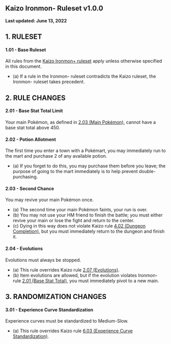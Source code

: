 ## Kaizo Ironmon- Ruleset v1.0.0

**Last updated: June 13, 2022**

## 1. RULESET
#### 1.01 - Base Ruleset
All rules from the [Kaizo Ironmon+ ruleset](/rules.md) apply unless otherwise specified in this document.

* (a) If a rule in the Ironmon- ruleset contradicts the Kaizo ruleset, the Ironmon- ruleset takes precedent.

## 2. RULE CHANGES
#### 2.01 - Base Stat Total Limit
Your main Pokémon, as defined in [2.03 (Main Pokémon)](/rules.md#203---main-pokémon), cannot have a base stat total above 450.

#### 2.02 - Potion Allotment
The first time you enter a town with a Pokémart, you may immediately run to the mart and purchase 2 of any available potion.

* (a) If you forget to do this, you may purchase them before you leave; the purpose of going to the mart
immediately is to help prevent double-purchasing.

#### 2.03 - Second Chance
You may revive your main Pokémon once.

* (a) The second time your main Pokémon faints, your run is over.
* (b) You may not use your HM friend to finish the battle; you must either revive your main or lose the fight and return to the center.
* (c) Dying in this way does not violate Kaizo rule [4.02 (Dungeon Completion)](/rules.md#402---completion), but you must immediately return to the dungeon and finish it.

#### 2.04 - Evolutions
Evolutions must always be stopped.

* (a) This rule overrides Kaizo rule [2.07 (Evolutions)](/rules.md#207---evolutions).
* (b) Item evolutions are allowed, but if the evolution violates Ironmon- rule [2.01 (Base Stat Total)](#2.01---base-stat-total-limit), you must immediately pivot to a new main.

## 3. RANDOMIZATION CHANGES
#### 3.01 - Experience Curve Standardization
Experience curves must be standardized to Medium-Slow.

* (a) This rule overrides Kaizo rule [6.03 (Experience Curve Standardization)](/rules.md#603---experience-curve-standarization).

